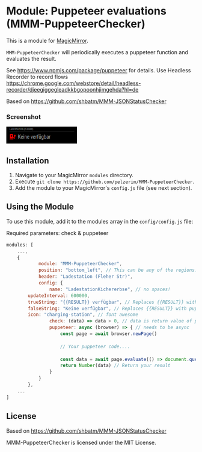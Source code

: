 # Module: Puppeteer evaluations (MMM-PuppeteerChecker)

This is a module for <a href="https://github.com/MichMich/MagicMirror">MagicMirror</a>.

`MMM-PuppeteerChecker` will periodically executes a puppeteer function and evaluates the result.

See https://www.npmjs.com/package/puppeteer for details. Use Headless Recorder to record flows https://chrome.google.com/webstore/detail/headless-recorder/djeegiggegleadkkbgopoonhjimgehda?hl=de

Based on https://github.com/shbatm/MMM-JSONStatusChecker

### Screenshot

![](screenshot.png)

## Installation

1. Navigate to your MagicMirror `modules` directory.
2. Execute `git clone https://github.com/pelzerim/MMM-PuppeteerChecker`.
3. Add the module to your MagicMirror's `config.js` file (see next section).

## Using the Module

To use this module, add it to the modules array in the `config/config.js` file:

Required parameters: check & puppeteer

```javascript
modules: [
    ...,
    {
			module: "MMM-PuppeteerChecker",
			position: "bottom_left", // This can be any of the regions.
			header: "Ladestation (Fleher Str)",
			config: {
				name: "LadestationKichererbse", // no spaces!
        updateInterval: 600000,
        trueString: "{{RESULT}} verfügbar", // Replaces {{RESULT}} with puppeteer return value
        falseString: "Keine verfügbar", // Replaces {{RESULT}} with puppeteer return value
        icon: "charging-station", // font awesome
				check: (data) => data > 0, // data is return value of puppeteer() function
				puppeteer: async (browser) => { // needs to be async
					const page = await browser.newPage()

					// Your puppeteer code....

					const data = await page.evaluate(() => document.querySelectorAll('#data')[0].textContent);
					return Number(data) // Return your result
				}
			}
		},
    ...
]
```

## License

Based on https://github.com/shbatm/MMM-JSONStatusChecker

MMM-PuppeteerChecker is licensed under the MIT License.
